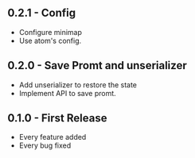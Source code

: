 ## 0.2.1 - Config
* Configure minimap
* Use atom's config.

## 0.2.0 - Save Promt and unserializer
* Add unserializer to restore the state
* Implement API to save promt.

## 0.1.0 - First Release
* Every feature added
* Every bug fixed
